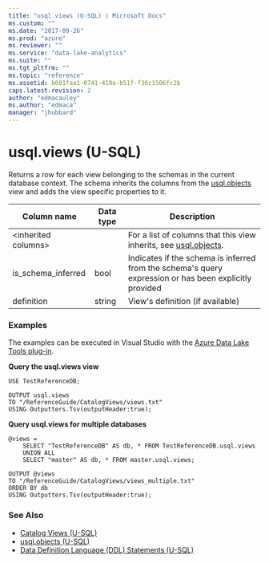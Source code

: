 ```yaml
---
title: "usql.views (U-SQL) | Microsoft Docs"
ms.custom: ""
ms.date: "2017-09-26"
ms.prod: "azure"
ms.reviewer: ""
ms.service: "data-lake-analytics"
ms.suite: ""
ms.tgt_pltfrm: ""
ms.topic: "reference"
ms.assetid: b601faa1-0741-410a-b51f-f36c1506fc2b
caps.latest.revision: 2
author: "edmacauley"
ms.author: "edmaca"
manager: "jhubbard"
---
```

# usql.views (U-SQL)
Returns a row for each view belonging to the schemas in the current database context. The schema inherits the columns from the [usql.objects](usql-objects-u-sql.md) view and adds the view specific properties to it.

Column name  |Data type  |Description  
---------|---------|---------
\<inherited columns>      |        |For a list of columns that this view inherits, see [usql.objects](usql-objects-u-sql.md).          
is_schema_inferred     |bool         |Indicates if the schema is inferred from the schema's query expression or has been explicitly provided         
definition     |string         |View's definition (if available)         

### Examples
The examples can be executed in Visual Studio with the [Azure Data Lake Tools plug-in](https://www.microsoft.com/download/details.aspx?id=49504). 


**Query the usql.views view**
```
USE TestReferenceDB;

OUTPUT usql.views
TO "/ReferenceGuide/CatalogViews/views.txt"
USING Outputters.Tsv(outputHeader:true);
```

**Query usql.views for multiple databases**
```
@views =
    SELECT "TestReferenceDB" AS db, * FROM TestReferenceDB.usql.views
    UNION ALL
    SELECT "master" AS db, * FROM master.usql.views;

OUTPUT @views
TO "/ReferenceGuide/CatalogViews/views_multiple.txt"
ORDER BY db
USING Outputters.Tsv(outputHeader:true);
```


### See Also
* [Catalog Views (U-SQL)](catalog-views-u-sql.md)
* [usql.objects (U-SQL)](usql-objects-u-sql.md)
* [Data Definition Language (DDL) Statements (U-SQL)](data-definition-language-ddl-statements-u-sql.md)



